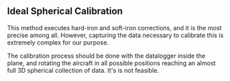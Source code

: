 ## Ideal Spherical Calibration

This method executes hard-iron and soft-iron corrections, and it is the most precise among all. However, capturing the data necessary to calibrate this is extremely complex for our purpose.

The calibration process should be done with the datalogger inside the plane, and rotating the aircraft in all possible positions reaching an almost full 3D spherical collection of data. It's is not feasible.